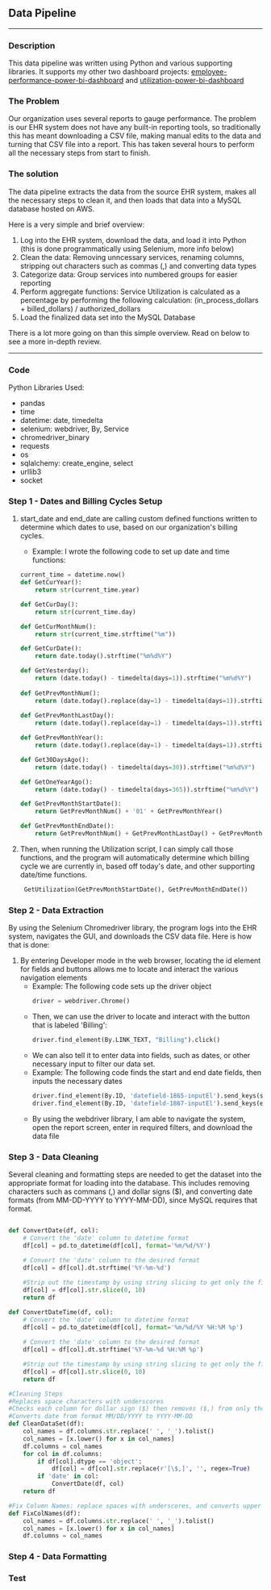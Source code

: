 ## Data Pipeline

---

### Description
This data pipeline was written using Python and various supporting libraries. It supports my other two dashboard projects: [employee-performance-power-bi-dashboard](https://github.com/gmar84/employee-performance-power-bi-dashboard) and [utilization-power-bi-dashboard](https://github.com/gmar84/utilization-power-bi-dashboard)

### The Problem
Our organization uses several reports to gauge performance. The problem is our EHR system does not have any built-in reporting tools, so traditionally this has meant downloading a CSV file, making manual edits to the data and turning that CSV file into a report. This has taken several hours to perform all the necessary steps from start to finish.

### The solution
The data pipeline extracts the data from the source EHR system, makes all the necessary steps to clean it, and then loads that data into a MySQL database hosted on AWS. 

Here is a very simple and brief overview:
1. Log into the EHR system, download the data, and load it into Python (this is done programmatically using Selenium, more info below)
2. Clean the data: Removing unncessary services, renaming columns, stripping out characters such as commas (,) and converting data types
3. Categorize data: Group services into numbered groups for easier reporting
4. Perform aggregate functions: Service Utilization is calculated as a percentage by performing the following calculation: (in_process_dollars + billed_dollars) / authorized_dollars
5. Load the finalized data set into the MySQL Database

There is a lot more going on than this simple overview. Read on below to see a more in-depth review.

---

### Code
Python Libraries Used:
- pandas
- time
- datetime: date, timedelta
- selenium: webdriver, By, Service
- chromedriver_binary
- requests
- os
- sqlalchemy: create_engine, select
- urllib3
- socket

### Step 1 - Dates and Billing Cycles Setup

1. start_date and end_date are calling custom defined functions written to determine which dates to use, based on our organization's billing cycles.
   - Example: I wrote the following code to set up date and time functions:

    ```python
    current_time = datetime.now()
    def GetCurYear():
        return str(current_time.year)
    
    def GetCurDay():
        return str(current_time.day)
    
    def GetCurMonthNum():
        return str(current_time.strftime("%m"))
    
    def GetCurDate():
        return date.today().strftime("%m%d%Y")
    
    def GetYesterday():
        return (date.today() - timedelta(days=1)).strftime("%m%d%Y")
        
    def GetPrevMonthNum():
        return (date.today().replace(day=1) - timedelta(days=1)).strftime("%m")
        
    def GetPrevMonthLastDay():
        return (date.today().replace(day=1) - timedelta(days=1)).strftime("%d")
    
    def GetPrevMonthYear():
        return (date.today().replace(day=1) - timedelta(days=1)).strftime("%Y")
    
    def Get30DaysAgo():
        return (date.today() - timedelta(days=30)).strftime("%m%d%Y")
    
    def GetOneYearAgo():
        return (date.today() - timedelta(days=365)).strftime("%m%d%Y")
    
    def GetPrevMonthStartDate():
        return GetPrevMonthNum() + '01' + GetPrevMonthYear()
    
    def GetPrevMonthEndDate():
        return GetPrevMonthNum() + GetPrevMonthLastDay() + GetPrevMonthYear()
    ```
2. Then, when running the Utilization script, I can simply call those functions, and the program will automatically determine which billing cycle we are currently in, based off today's date, and other supporting date/time functions.
   ```python
    GetUtilization(GetPrevMonthStartDate(), GetPrevMonthEndDate())
   ```

### Step 2 - Data Extraction

By using the Selenium Chromedriver library, the program logs into the EHR system, navigates the GUI, and downloads the CSV data file. Here is how that is done:
1. By entering Developer mode in the web browser, locating the id element for fields and buttons allows me to locate and interact the various navigation elements
    - Example: The following code sets up the driver object
      ```python
      driver = webdriver.Chrome()
      ```
    - Then, we can use the driver to locate and interact with the button that is labeled 'Billing':
      ```python
      driver.find_element(By.LINK_TEXT, "Billing").click()
      ```
    - We can also tell it to enter data into fields, such as dates, or other necessary input to filter our data set.
    - Example: The following code finds the start and end date fields, then inputs the necessary dates
      ```python
      driver.find_element(By.ID, 'datefield-1865-inputEl').send_keys(start_date)
      driver.find_element(By.ID, 'datefield-1867-inputEl').send_keys(end_date)
      ```
    - By using the webdriver library, I am able to navigate the system, open the report screen, enter in required filters, and download the data file
  
### Step 3 - Data Cleaning

Several cleaning and formatting steps are needed to get the dataset into the appropriate format for loading into the database. This includes removing characters such as commans (,) and dollar signs ($), and converting date formats (from MM-DD-YYYY to YYYY-MM-DD), since MySQL requires that format.

```python

def ConvertDate(df, col): 
    # Convert the 'date' column to datetime format
    df[col] = pd.to_datetime(df[col], format='%m/%d/%Y')
    
    # Convert the 'date' column to the desired format
    df[col] = df[col].dt.strftime('%Y-%m-%d')

    #Strip out the timestamp by using string slicing to get only the first 10 characters
    df[col] = df[col].str.slice(0, 10)
    return df

def ConvertDateTime(df, col): 
    # Convert the 'date' column to datetime format
    df[col] = pd.to_datetime(df[col], format='%m/%d/%Y %H:%M %p')
    
    # Convert the 'date' column to the desired format
    df[col] = df[col].dt.strftime('%Y-%m-%d %H:%M %p')

    #Strip out the timestamp by using string slicing to get only the first 10 characters
    df[col] = df[col].str.slice(0, 10)  
    return df

#Cleaning Steps
#Replaces space characters with underscores 
#Checks each column for dollar sign ($) then removes ($,) from only those columns
#Converts date from format MM/DD/YYYY to YYYY-MM-DD
def CleanDataSet(df):
    col_names = df.columns.str.replace(' ', '_').tolist()
    col_names = [x.lower() for x in col_names]
    df.columns = col_names
    for col in df.columns:
        if df[col].dtype == 'object':
            df[col] = df[col].str.replace(r'[\$,]', '', regex=True)
        if 'date' in col:
            ConvertDate(df, col)
    return df

#Fix Column Names: replace spaces with underscores, and converts upper case to lower case
def FixColNames(df):
    col_names = df.columns.str.replace(' ', '_').tolist()
    col_names = [x.lower() for x in col_names]
    df.columns = col_names
```

### Step 4 - Data Formatting

### Test
